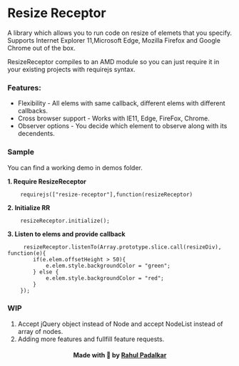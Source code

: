 # Resize Receptor #

A library which allows you to run code on resize of elemets that you specify. Supports Internet Explorer 11,Microsoft Edge, Mozilla Firefox and Google Chrome out of the box.

ResizeReceptor compiles to an AMD module so you can just require it in your existing projects with requirejs syntax.

### Features: ###

* Flexibility - All elems with same callback, different elems with different callbacks.
* Cross browser support - Works with IE11, Edge, FireFox, Chrome.
* Observer options - You decide which element to observe along with its decendents.

### Sample ###

You can find a working demo in demos folder.

**1. Require ResizeReceptor**

		
		requirejs(["resize-receptor"],function(resizeReceptor)

**2. Initialize RR** 

		resizeReceptor.initialize();
		
**3. Listen to elems and provide callback**


		 resizeReceptor.listenTo(Array.prototype.slice.call(resizeDiv), function(e){
			if(e.elem.offsetHeight > 50){
				e.elem.style.backgroundColor = "green";
			} else {
				e.elem.style.backgroundColor = "red";
			}
    	});
		
### WIP ###

1. Accept jQuery object instead of Node and accept NodeList instead of array of nodes.
2. Adding more features and fullfill feature requests.


#### <p align="center">Made with :purple_heart: by [Rahul Padalkar](https://twitter.com/rahulnpadalkar)</p> ####
